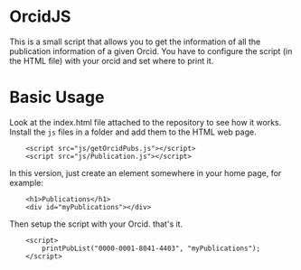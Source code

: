 # OrcidJS
This is a small script that allows you to get the information of all the publication information of a given Orcid.
You have to configure the script (in the HTML file) with your orcid and set where to print it. 

# Basic Usage
Look at the index.html file attached to the repository to see how it works.
Install the ```js``` files in a folder and add them to the HTML web page.
````
    <script src="js/getOrcidPubs.js"></script>
    <script src="js/Publication.js"></script>
```` 
In this version, just create an element somewhere in your home page, for example:
````
    <h1>Publications</h1>
    <div id="myPublications"></div>
````
Then setup the script with your Orcid. that's it.  
```
    <script>
        printPubList("0000-0001-8041-4403", "myPublications");
    </script>
```